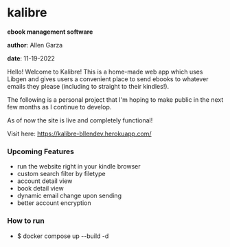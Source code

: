 # kalibre
**ebook management software**

**author**: Allen Garza

**date**: 11-19-2022

Hello! Welcome to Kalibre! This is a home-made web app which uses Libgen and gives users a convenient place to send
ebooks to whatever emails they please (including to straight to their kindles!).

The following is a personal project that I'm hoping to make public in the next few months as I continue to develop.

As of now the site is live and completely functional! 

Visit here: https://kalibre-bllendev.herokuapp.com/

### Upcoming Features
- run the website right in your kindle browser
- custom search filter by filetype
- account detail view
- book detail view
- dynamic email change upon sending
- better account encryption

### How to run
- $ docker compose up --build -d

